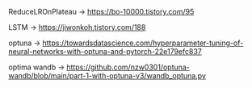 ReduceLROnPlateau -> https://bo-10000.tistory.com/95

LSTM -> https://jiwonkoh.tistory.com/188

optuna -> https://towardsdatascience.com/hyperparameter-tuning-of-neural-networks-with-optuna-and-pytorch-22e179efc837

optima wandb -> https://github.com/nzw0301/optuna-wandb/blob/main/part-1-with-optuna-v3/wandb_optuna.py